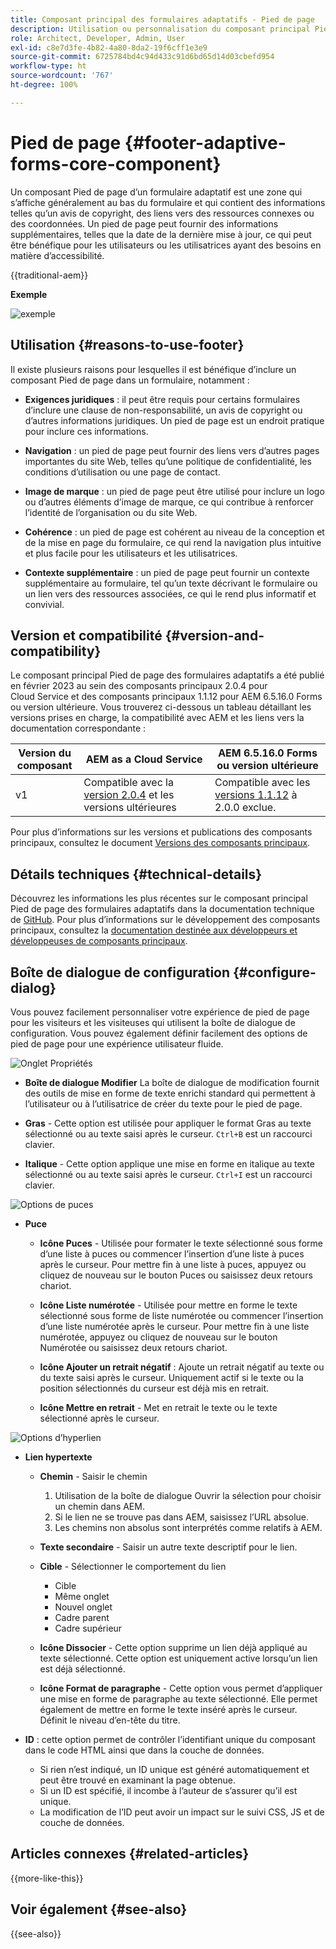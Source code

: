 ```yaml
---
title: Composant principal des formulaires adaptatifs - Pied de page
description: Utilisation ou personnalisation du composant principal Pied de page des formulaires adaptatifs.
role: Architect, Developer, Admin, User
exl-id: c8e7d3fe-4b82-4a80-8da2-19f6cff1e3e9
source-git-commit: 6725784bd4c94d433c91d6bd65d14d03cbefd954
workflow-type: ht
source-wordcount: '767'
ht-degree: 100%

---
```



# Pied de page {#footer-adaptive-forms-core-component}

Un composant Pied de page d’un formulaire adaptatif est une zone qui s’affiche généralement au bas du formulaire et qui contient des informations telles qu’un avis de copyright, des liens vers des ressources connexes ou des coordonnées. Un pied de page peut fournir des informations supplémentaires, telles que la date de la dernière mise à jour, ce qui peut être bénéfique pour les utilisateurs ou les utilisatrices ayant des besoins en matière d’accessibilité.

{{traditional-aem}}

**Exemple**

![exemple](/help/adaptive-forms/assets/footer.png)

## Utilisation {#reasons-to-use-footer}

Il existe plusieurs raisons pour lesquelles il est bénéfique d’inclure un composant Pied de page dans un formulaire, notamment :

- **Exigences juridiques** : il peut être requis pour certains formulaires d’inclure une clause de non-responsabilité, un avis de copyright ou d’autres informations juridiques. Un pied de page est un endroit pratique pour inclure ces informations.

- **Navigation** : un pied de page peut fournir des liens vers d’autres pages importantes du site Web, telles qu’une politique de confidentialité, les conditions d’utilisation ou une page de contact.

- **Image de marque** : un pied de page peut être utilisé pour inclure un logo ou d’autres éléments d’image de marque, ce qui contribue à renforcer l’identité de l’organisation ou du site Web.

- **Cohérence** : un pied de page est cohérent au niveau de la conception et de la mise en page du formulaire, ce qui rend la navigation plus intuitive et plus facile pour les utilisateurs et les utilisatrices.

- **Contexte supplémentaire** : un pied de page peut fournir un contexte supplémentaire au formulaire, tel qu’un texte décrivant le formulaire ou un lien vers des ressources associées, ce qui le rend plus informatif et convivial.

## Version et compatibilité {#version-and-compatibility}

Le composant principal Pied de page des formulaires adaptatifs a été publié en février 2023 au sein des composants principaux 2.0.4 pour Cloud Service et des composants principaux 1.1.12 pour AEM 6.5.16.0 Forms ou version ultérieure. Vous trouverez ci-dessous un tableau détaillant les versions prises en charge, la compatibilité avec AEM et les liens vers la documentation correspondante :

| Version du composant | AEM as a Cloud Service | AEM 6.5.16.0 Forms ou version ultérieure |
|---|---|---|
| v1 | Compatible avec la <br>[version 2.0.4](/help/adaptive-forms/version.md) et les versions ultérieures | Compatible avec les<br>[versions 1.1.12](/help/adaptive-forms/version.md) à 2.0.0 exclue. |

Pour plus d’informations sur les versions et publications des composants principaux, consultez le document [Versions des composants principaux](/help/adaptive-forms/version.md).

<!-- ## Sample Component Output {#sample-component-output}

To experience the Accordion Component as well as see examples of its configuration options as well as HTML and JSON output, visit the [Component Library](https://adobe.com/go/aem_cmp_library_accordion). -->

## Détails techniques {#technical-details}

Découvrez les informations les plus récentes sur le composant principal Pied de page des formulaires adaptatifs dans la documentation technique de [GitHub](https://github.com/adobe/aem-core-forms-components/tree/master/ui.af.apps/src/main/content/jcr_root/apps/core/fd/components/form/footer/v1/footer). Pour plus d’informations sur le développement des composants principaux, consultez la [documentation destinée aux développeurs et développeuses de composants principaux](/help/developing/overview.md).


## Boîte de dialogue de configuration {#configure-dialog}

Vous pouvez facilement personnaliser votre expérience de pied de page pour les visiteurs et les visiteuses qui utilisent la boîte de dialogue de configuration. Vous pouvez également définir facilement des options de pied de page pour une expérience utilisateur fluide.

![Onglet Propriétés](/help/adaptive-forms/assets/footer_propertiestab.png)

- **Boîte de dialogue Modifier**
La boîte de dialogue de modification fournit des outils de mise en forme de texte enrichi standard qui permettent à l’utilisateur ou à l’utilisatrice de créer du texte pour le pied de page.

- **Gras** - Cette option est utilisée pour appliquer le format Gras au texte sélectionné ou au texte saisi après le curseur. `Ctrl+B` est un raccourci clavier.

- **Italique** - Cette option applique une mise en forme en italique au texte sélectionné ou au texte saisi après le curseur. `Ctrl+I` est un raccourci clavier.

![Options de puces](/help/adaptive-forms/assets/footer_bullet.png)


- **Puce**

   - **Icône Puces** - Utilisée pour formater le texte sélectionné sous forme d’une liste à puces ou commencer l’insertion d’une liste à puces après le curseur. Pour mettre fin à une liste à puces, appuyez ou cliquez de nouveau sur le bouton Puces ou saisissez deux retours chariot.

   - **Icône Liste numérotée** - Utilisée pour mettre en forme le texte sélectionné sous forme de liste numérotée ou commencer l’insertion d’une liste numérotée après le curseur. Pour mettre fin à une liste numérotée, appuyez ou cliquez de nouveau sur le bouton Numérotée ou saisissez deux retours chariot.

   - **Icône Ajouter un retrait négatif** : Ajoute un retrait négatif au texte ou du texte saisi après le curseur. Uniquement actif si le texte ou la position sélectionnés du curseur est déjà mis en retrait.

   - **Icône Mettre en retrait** - Met en retrait le texte ou le texte sélectionné après le curseur.

![Options d’hyperlien](/help/adaptive-forms/assets/footer_link.png)

- **Lien hypertexte**

   - **Chemin** - Saisir le chemin
      1. Utilisation de la boîte de dialogue Ouvrir la sélection pour choisir un chemin dans AEM.
      1. Si le lien ne se trouve pas dans AEM, saisissez l’URL absolue.
      1. Les chemins non absolus sont interprétés comme relatifs à AEM.

   - **Texte secondaire** - Saisir un autre texte descriptif pour le lien.

   - **Cible** - Sélectionner le comportement du lien
      - Cible
      - Même onglet
      - Nouvel onglet
      - Cadre parent
      - Cadre supérieur

   - **Icône Dissocier** - Cette option supprime un lien déjà appliqué au texte sélectionné. Cette option est uniquement active lorsqu’un lien est déjà sélectionné.

   - **Icône Format de paragraphe** - Cette option vous permet d’appliquer une mise en forme de paragraphe au texte sélectionné. Elle permet également de mettre en forme le texte inséré après le curseur. Définit le niveau d’en-tête du titre.

- **ID** : cette option permet de contrôler l’identifiant unique du composant dans le code HTML ainsi que dans la couche de données.

   - Si rien n’est indiqué, un ID unique est généré automatiquement et peut être trouvé en examinant la page obtenue.
   - Si un ID est spécifié, il incombe à l’auteur de s’assurer qu’il est unique.
   - La modification de l’ID peut avoir un impact sur le suivi CSS, JS et de couche de données.

<!--

## Related article {#related-article}

* [Create a standalone Adaptive Form](https://experienceleague.adobe.com/docs/experience-manager-cloud-service/content/forms/adaptive-forms-authoring/authoring-adaptive-forms-core-components/create-an-adaptive-form-on-forms-cs/creating-adaptive-form-core-components.html)

-->

## Articles connexes {#related-articles}

{{more-like-this}}

## Voir également {#see-also}

{{see-also}}
